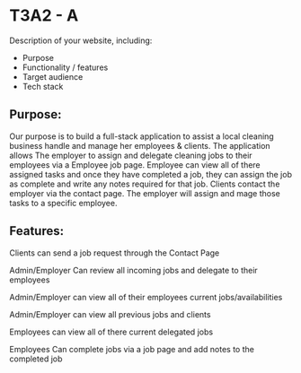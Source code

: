 # T3A2 - A 


Description of your website, including:
- Purpose
- Functionality / features
- Target audience
- Tech stack

## **Purpose:**

Our purpose is to build a full-stack application to assist a local cleaning business handle and manage her employees & clients. The application allows The employer to assign and delegate cleaning jobs to their employees via a Employee job page. Employee can view all of there assigned tasks and once they have completed a job, they can assign the job as complete and write any notes required for that job. Clients contact the employer via the contact page. The employer will assign and mage those tasks to a specific employee.


## **Features:**

Clients can send a job request through the Contact Page

Admin/Employer Can review all incoming jobs and delegate to their employees

Admin/Employer can view all of their employees current jobs/availabilities

Admin/Employer can view all previous jobs and clients

Employees can view all of there current delegated jobs

Employees Can complete jobs via a job page and add notes to the completed job





